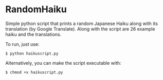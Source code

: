 # RandomHaiku
Simple python script that prints a random Japanese Haiku along with its translation (by Google Translate). Along with the script are 26 example haiku and the translations.

To run, just use:

```
$ python haikuscript.py
```

Alternatively, you can make the script executable with:

```
$ chmod +x haikuscript.py
```

